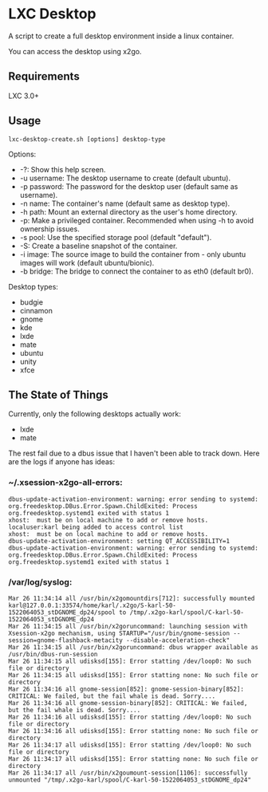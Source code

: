 LXC Desktop
===========

A script to create a full desktop environment inside a linux container.

You can access the desktop using x2go.



Requirements
------------

LXC 3.0+



Usage
-----

    lxc-desktop-create.sh [options] desktop-type

Options:

 * -?: Show this help screen.
 * -u username: The desktop username to create (default ubuntu).
 * -p password: The password for the desktop user (default same as username).
 * -n name: The container's name (default same as desktop type).
 * -h path: Mount an external directory as the user's home directory.
 * -p: Make a privileged container. Recommended when using -h to avoid ownership issues.
 * -s pool: Use the specified storage pool (default "default").
 * -S: Create a baseline snapshot of the container.
 * -i image: The source image to build the container from - only ubuntu images will work (default ubuntu/bionic).
 * -b bridge: The bridge to connect the container to as eth0 (default br0).

Desktop types: 

 * budgie
 * cinnamon
 * gnome
 * kde
 * lxde
 * mate
 * ubuntu
 * unity
 * xfce



The State of Things
-------------------

Currently, only the following desktops actually work:

  * lxde
  * mate

The rest fail due to a dbus issue that I haven't been able to track down. Here are the logs if anyone has ideas:

### ~/.xsession-x2go-all-errors:

	dbus-update-activation-environment: warning: error sending to systemd: org.freedesktop.DBus.Error.Spawn.ChildExited: Process org.freedesktop.systemd1 exited with status 1
	xhost:  must be on local machine to add or remove hosts.
	localuser:karl being added to access control list
	xhost:  must be on local machine to add or remove hosts.
	dbus-update-activation-environment: setting QT_ACCESSIBILITY=1
	dbus-update-activation-environment: warning: error sending to systemd: org.freedesktop.DBus.Error.Spawn.ChildExited: Process org.freedesktop.systemd1 exited with status 1


### /var/log/syslog:

	Mar 26 11:34:14 all /usr/bin/x2gomountdirs[712]: successfully mounted karl@127.0.0.1:33574/home/karl/.x2go/S-karl-50-1522064053_stDGNOME_dp24/spool to /tmp/.x2go-karl/spool/C-karl-50-1522064053_stDGNOME_dp24
	Mar 26 11:34:15 all /usr/bin/x2goruncommand: launching session with Xsession-x2go mechanism, using STARTUP="/usr/bin/gnome-session --session=gnome-flashback-metacity --disable-acceleration-check"
	Mar 26 11:34:15 all /usr/bin/x2goruncommand: dbus wrapper available as /usr/bin/dbus-run-session
	Mar 26 11:34:15 all udisksd[155]: Error statting /dev/loop0: No such file or directory
	Mar 26 11:34:15 all udisksd[155]: Error statting none: No such file or directory
	Mar 26 11:34:16 all gnome-session[852]: gnome-session-binary[852]: CRITICAL: We failed, but the fail whale is dead. Sorry....
	Mar 26 11:34:16 all gnome-session-binary[852]: CRITICAL: We failed, but the fail whale is dead. Sorry....
	Mar 26 11:34:16 all udisksd[155]: Error statting /dev/loop0: No such file or directory
	Mar 26 11:34:16 all udisksd[155]: Error statting none: No such file or directory
	Mar 26 11:34:17 all udisksd[155]: Error statting /dev/loop0: No such file or directory
	Mar 26 11:34:17 all udisksd[155]: Error statting none: No such file or directory
	Mar 26 11:34:17 all /usr/bin/x2goumount-session[1106]: successfully unmounted "/tmp/.x2go-karl/spool/C-karl-50-1522064053_stDGNOME_dp24"
